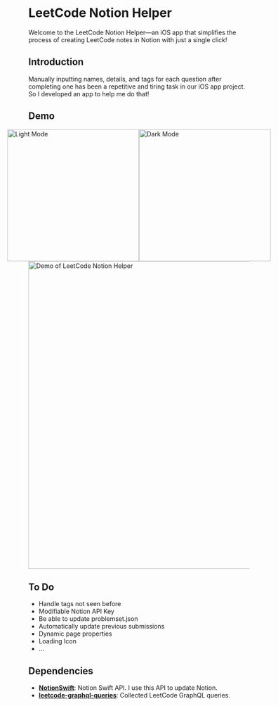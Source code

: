 # LeetCode Notion Helper
Welcome to the LeetCode Notion Helper—an iOS app that simplifies the process of creating LeetCode notes in Notion with just a single click!

## Introduction
Manually inputting names, details, and tags for each question after completing one has been a repetitive and tiring task in our iOS app project.
So I developed an app to help me do that!

## Demo
<div style="display: flex; justify-content: center; align-items: center;">
  <img src="https://i.imgur.com/T4oUH2E.png" alt="Light Mode" width="300">
  <img src="https://i.imgur.com/8zRNRL1.jpg" alt="Dark Mode" width="300">
</div>
<img src="https://media0.giphy.com/media/v1.Y2lkPTc5MGI3NjExdnZpbjc0a2s1bzdvcnRzcjQ2NG5wY2JpY3VobmdjYm5wcnptbXF3cCZlcD12MV9pbnRlcm5hbF9naWZfYnlfaWQmY3Q9Zw/mgEqVNdQrNMgnjHirh/giphy.gif" alt="Demo of LeetCode Notion Helper" width="700">

## To Do
- Handle tags not seen before
- Modifiable Notion API Key
- Be able to update problemset.json
- Automatically update previous submissions
- Dynamic page properties
- Loading Icon
- ...

## Dependencies

- **[NotionSwift](https://github.com/chojnac/NotionSwift)**: Notion Swift API. I use this API to update Notion.
- **[leetcode-graphql-queries](https://github.com/akarsh1995/leetcode-graphql-queries)**: Collected LeetCode GraphQL queries.
